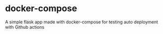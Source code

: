 # docker-compose
A simple flask app made with docker-compose for testing auto deployment with Github actions
